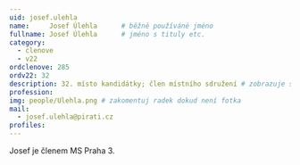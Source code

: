 ```yaml
---
uid: josef.ulehla
name:     Josef Úlehla  	# běžně používáné jméno
fullname: Josef Úlehla  	# jméno s tituly etc.
category:
  - clenove
  - v22
ordclenove: 285
ordv22: 32
description: 32. místo kandidátky; člen místního sdružení # zobrazuje se v lide
profession: 
img: people/Ulehla.png # zakomentuj radek dokud není fotka
mail:
  - josef.ulehla@pirati.cz
profiles:
---
```


Josef je členem MS Praha 3.
